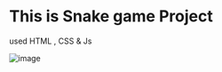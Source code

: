 # This is Snake game Project

used HTML , CSS & Js



![image](https://github.com/MohdHadi72/Snake-Game-Project/assets/154020781/13d4a4c8-4551-4435-8fe4-204f888f877b)
